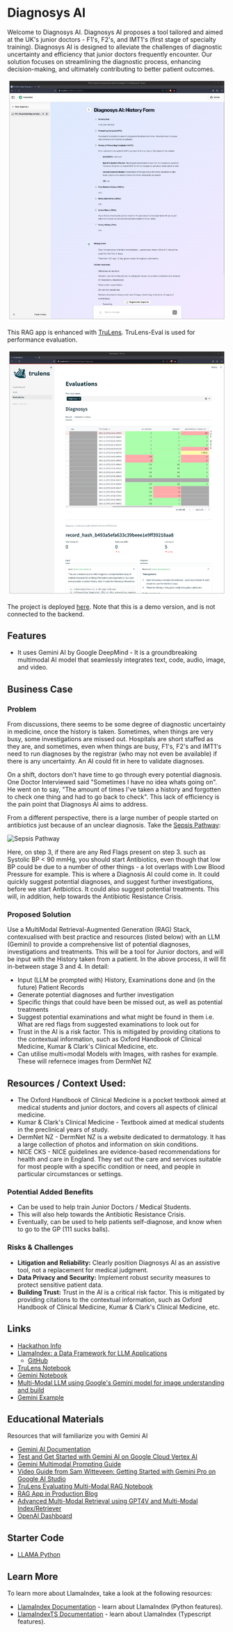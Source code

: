 # Diagnosys AI

Welcome to Diagnosys AI. Diagnosys AI proposes a tool tailored and aimed at the UK's junior doctors - F1's, F2's, and IMT1's (first stage of specialty training). Diagnosys AI is designed to alleviate the challenges of diagnostic uncertainty and efficiency that junior doctors frequently encounter. Our solution focuses on streamlining the diagnostic process, enhancing decision-making, and ultimately contributing to better patient outcomes.

![Diagnosys Frontend](./img/Screenshot%20from%202023-12-21%2012-45-49.png)

This RAG app is enhanced with [TruLens](https://github.com/truera/trulens). TruLens-Eval is used for performance evaluation.

![TruLens Eval](./img/Screenshot%20from%202023-12-21%2012-47-41.png)

The project is deployed [here](https://diagnosys-ai.vercel.app/). Note that this is a demo version, and is not connected to the backend.

## Features

- It uses Gemini AI by Google DeepMind - It is a groundbreaking multimodal AI model that seamlessly integrates text, code, audio, image, and video.

## Business Case

### Problem

From discussions, there seems to be some degree of diagnostic uncertainty in medicine, once the history is taken. Sometimes, when things are very busy, some investigations are missed out. Hospitals are short staffed as they are, and sometimes, even when things are busy, F1's, F2's and IMT1's need to run diagnoses by the registrar (who may not even be available) if there is any uncertainty. An AI could fit in here to validate diagnoses.

On a shift, doctors don't have time to go through every potential diagnosis. One Doctor Interviewed said "Sometimes I have no idea whats going on". He went on to say, "The amount of times I've taken a history and forgotten to check one thing and had to go back to check". This lack of efficiency is the pain point that Diagnosys AI aims to address.

From a different perspective, there is a large number of people started on antibiotics just because of an unclear diagnosis. Take the [Sepsis Pathway](https://www.britishjournalofcommunitynursing.com/media/zdynyl4r/bjcn-2022-27-2-69_f01.jpg):

![Sepsis Pathway](./img/image.png)

Here, on step 3, if there are any Red Flags present on step 3. such as Systolic BP < 90 mmHg, you should start Antibiotics, even though that low BP could be due to a number of other things - a lot overlaps with Low Blood Pressure for example. This is where a Diagnosis AI could come in. It could quickly suggest potential diagnoses, and suggest further investigations, before we start Antbiotics. It could also suggest potential treatments. This will, in addition, help towards the Antibiotic Resistance Crisis.

### Proposed Solution

Use a MultiModal Retrieval-Augmented Generation (RAG) Stack, contexualised with best practice and resources (listed below) with an LLM (Gemini) to provide a comprehensive list of potential diagnoses, investigations and treatments. This will be a tool for Junior doctors, and will be input with the History taken from a patient. In the above process, it will fit in-between stage 3 and 4. In detail:

- Input (LLM be prompted with) History, Examinations done and (in the future) Patient Records
- Generate potential diagnoses and further investigation
- Specific things that could have been be missed out, as well as potential treatments
- Suggest potential examinations and what might be found in them i.e. What are red flags from suggested examinations to look out for
- Trust in the AI is a risk factor. This is mitigated by providing citations to the contextual information, such as Oxford Handbook of Clinical Medicine, Kumar & Clark's Clinical Medicine, etc.
- Can utilise multi=modal Models with Images, with rashes for example. These will refernece images from DermNet NZ

## Resources / Context Used:

- The Oxford Handbook of Clinical Medicine is a pocket textbook aimed at medical students and junior doctors, and covers all aspects of clinical medicine.
- Kumar & Clark's Clinical Medicine - Textbook aimed at medical students in the preclinical years of study.
- DermNet NZ - DermNet NZ is a website dedicated to dermatology. It has a large collection of photos and information on skin conditions.
- NICE CKS - NICE guidelines are evidence-based recommendations for health and care in England. They set out the care and services suitable for most people with a specific condition or need, and people in particular circumstances or settings.

### Potential Added Benefits

- Can be used to help train Junior Doctors / Medical Students.
- This will also help towards the Antibiotic Resistance Crisis.
- Eventually, can be used to help patients self-diagnose, and know when to go to the GP (111 sucks balls).

### Risks & Challenges

- **Litigation and Reliability:** Clearly position Diagnosys AI as an assistive tool, not a replacement for medical judgment.
- **Data Privacy and Security:** Implement robust security measures to protect sensitive patient data.
- **Building Trust:** Trust in the AI is a critical risk factor. This is mitigated by providing citations to the contextual information, such as Oxford Handbook of Clinical Medicine, Kumar & Clark's Clinical Medicine, etc.

## Links

- [Hackathon Info](https://lablab.ai/event/gemini-ai-hackathon)
- [LlamaIndex: a Data Framework for LLM Applications](https://lablab.ai/tech/llamaindex)
  - [GitHub](https://github.com/run-llama/llama_index)
- [TruLens Notebook](https://github.com/truera/trulens/blob/main/trulens_eval%2Fexamples%2Fexpositional%2Fmodels%2Fgoogle_vertex_quickstart.ipynb)
- [Gemini Notebook](https://colab.research.google.com/drive/11b6-GvwIXB5r_qsoLAYEa6ejIPUoC2hw)
- [Multi-Modal LLM using Google's Gemini model for image understanding and build](https://colab.research.google.com/github/run-llama/llama_index/blob/main/docs/examples/multi_modal/gemini.ipynb)
- [Gemini Example](https://colab.research.google.com/drive/1W5UkUpjNK9wi7RzuEv83vC0ejBgJ5Ty3?usp=sharing)

## Educational Materials

Resources that will familiarize you with Gemini AI

- [Gemini AI Documentation](https://ai.google.dev/docs)
- [Test and Get Started with Gemini AI on Google Cloud Vertex AI](https://console.cloud.google.com/vertex-ai/generative/multimodal/prompt-examples/Extract%20text%20from%20images?project=wdll-252515)
- [Gemini Multimodal Prompting Guide](https://developers.googleblog.com/2023/12/how-its-made-gemini-multimodal-prompting.html)
- [Video Guide from Sam Witteveen: Getting Started with Gemini Pro on Google AI Studio](https://www.youtube.com/watch?v=HN96QDFBD0g)
- [TruLens Evaluating Multi-Modal RAG Notebook](https://github.com/truera/trulens/blob/main/trulens_eval%2Fexamples%2Fexpositional%2Fframeworks%2Fllama_index%2Fllama_index_multimodal.ipynb)
- [RAG App in Production Blog](https://blog.llamaindex.ai/shipping-your-retrieval-augmented-generation-app-to-production-with-create-llama-7bbe43b6287d)
- [Advanced Multi-Modal Retrieval using GPT4V and Multi-Modal Index/Retriever](https://github.com/run-llama/llama_index/blob/main/docs/examples/multi_modal/gpt4v_multi_modal_retrieval.ipynb)
- [OpenAI Dashboard](https://platform.openai.com/account/limits)

## Starter Code

- [LLAMA Python](https://github.com/seldo/create-llama-python/blob/main/frontend/app/components/ui/chat/chat-input.tsx)

## Learn More

To learn more about LlamaIndex, take a look at the following resources:

- [LlamaIndex Documentation](https://docs.llamaindex.ai) - learn about LlamaIndex (Python features).
- [LlamaIndexTS Documentation](https://ts.llamaindex.ai) - learn about LlamaIndex (Typescript features).
